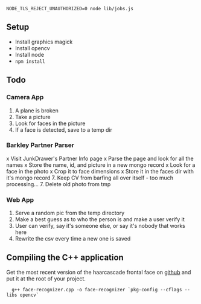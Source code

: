 `NODE_TLS_REJECT_UNAUTHORIZED=0 node lib/jobs.js`


## Setup
* Install graphics magick
* Install opencv
* Install node
* `npm install`


## Todo

### Camera App
1. A plane is broken
2. Take a picture
3. Look for faces in the picture
4. If a face is detected, save to a temp dir

### Barkley Partner Parser
x Visit JunkDrawer's Partner Info page
x Parse the page and look for all the names
x Store the name, id, and picture in a new mongo record
x Look for a face in the photo
x Crop it to face dimensions
x Store it in the faces dir with it's mongo record
7. Keep CV from barfing all over itself - too much processing...
7. Delete old photo from tmp

### Web App
1. Serve a random pic from the temp directory
2. Make a best guess as to who the person is and make a user verify it
3. User can verify, say it's someone else, or say it's nobody that works here
4. Rewrite the csv every time a new one is saved


## Compiling the C++ application
Get the most recent version of the haarcascade frontal face on [github](https://github.com/Itseez/opencv/blob/master/data/haarcascades/haarcascade_frontalface_alt.xml) and put it at the root of your project.

```
  g++ face-recognizer.cpp -o face-recognizer `pkg-config --cflags --libs opencv`
```
